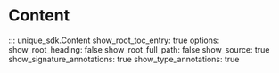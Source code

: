 # Content

::: unique_sdk.Content
    show_root_toc_entry: true
    options:
        show_root_heading: false
        show_root_full_path: false
        show_source: true
        show_signature_annotations: true
        show_type_annotations: true 